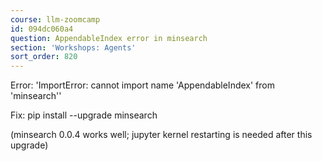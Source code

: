 ```yaml
---
course: llm-zoomcamp
id: 094dc060a4
question: AppendableIndex error in minsearch
section: 'Workshops: Agents'
sort_order: 820
---
```


Error: 'ImportError: cannot import name 'AppendableIndex' from 'minsearch''

Fix: pip install --upgrade minsearch

(minsearch 0.0.4 works well; jupyter kernel restarting is needed after this upgrade)

